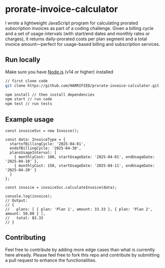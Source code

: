 # prorate-invoice-calculator 
I wrote a lightweight JavaScript program for calculating prorated subscription invoices as part of a coding challenge. Given a billing cycle and a set of usage intervals (with start/end dates and monthly rates or charges), it returns daily-prorated costs per plan segment and a total invoice amount—perfect for usage-based billing and subscription services.

## Run locally
Make sure you have [Node.js](https://nodejs.org/) (v14 or higher) installed

```bash
// first clone code 
git clone https://github.com/HARRIFIED/prorate-invoice-calculator.git

npm install // then install dependencies
npm start // run code
npm test // run tests
```

## Example usage

```
const invoiceSvc = new Invoice();

const data: InvoiceType = {
  startofBillingCycle: '2025-04-01',
  endofBillingCycle: '2025-04-30',
  plansUsageInterval: [
    { monthlyCost: 100, startUsageDate: '2025-04-01', endUsageDate: '2025-04-10' },
    { monthlyCost: 150, startUsageDate: '2025-04-11', endUsageDate: '2025-04-20' }
  ]
};

const invoice = invoiceSvc.calculateInvoice(data);

console.log(invoice);
// Output:
// {
//   plans: [ { plan: 'Plan 1', amount: 33.33 }, { plan: 'Plan 2', amount: 50.00 } ],
//   total: 83.33
// }

```

## Contributing

Feel free to contribute by adding more edge cases than what is currently here already.
Please feel free to fork this repo and contribute by submitting a pull request to enhance the functionalities.






